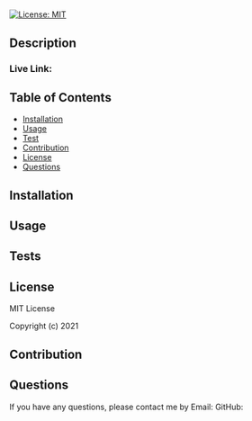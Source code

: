 
#

[![License: MIT](https://img.shields.io/badge/License-MIT-yellow.svg)](https://opensource.org/licenses/MIT)

    
## Description


### Live Link: 
    

## Table of Contents
- [Installation](#installation)
- [Usage](#usage)
- [Test](#test)
- [Contribution](#contribution)
- [License](#license)
- [Questions](#questions)


## Installation



## Usage


## Tests



## License

MIT License

Copyright (c) 2021 

## Contribution


## Questions 
If you have any questions, please contact me by Email:  GitHub: [](https://github.com/)
